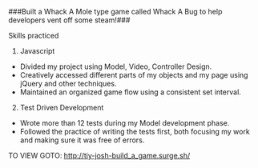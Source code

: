 ###Built a Whack A Mole type game called Whack A Bug to help developers vent off some steam!###

Skills practiced

1. Javascript
  * Divided my project using Model, Video, Controller Design.
  * Creatively accessed different parts of my objects and my page using jQuery and other techniques.
  * Maintained an organized game flow using a consistent set interval.

2. Test Driven Development
  * Wrote more than 12 tests during my Model development phase.
  * Followed the practice of writing the tests first, both focusing my work and making sure it was free of errors.


TO VIEW GOTO: http://tiy-josh-build_a_game.surge.sh/
